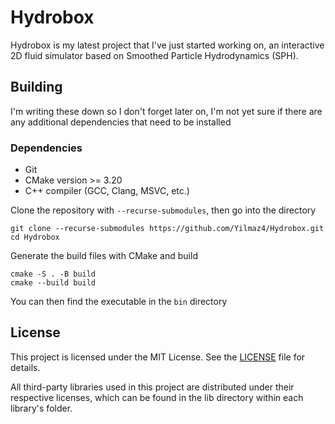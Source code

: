 # Hydrobox

Hydrobox is my latest project that I've just started working on, an interactive 2D fluid simulator based on Smoothed Particle Hydrodynamics (SPH).

## Building

I'm writing these down so I don't forget later on, I'm not yet sure if there are any additional dependencies that need to be installed

### Dependencies

- Git
- CMake version >= 3.20
- C++ compiler (GCC, Clang, MSVC, etc.)

Clone the repository with `--recurse-submodules`, then go into the directory
```
git clone --recurse-submodules https://github.com/Yilmaz4/Hydrobox.git
cd Hydrobox
```

Generate the build files with CMake and build
```
cmake -S . -B build
cmake --build build
```

You can then find the executable in the `bin` directory

## License

This project is licensed under the MIT License. See the [LICENSE](LICENSE) file for details.

All third-party libraries used in this project are distributed under their respective licenses, which can be found in the lib directory within each library's folder.
